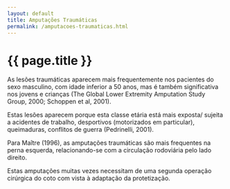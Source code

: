 ```yaml
---
layout: default
title: Amputações Traumáticas
permalink: /amputacoes-traumaticas.html
---
```


#  {{ page.title }}

As lesões traumáticas aparecem mais frequentemente nos pacientes do sexo masculino, com idade inferior a 50 anos, mas é também significativa nos jovens e crianças (The Global Lower Extremity Amputation Study Group, 2000; Schoppen et al, 2001).

Estas lesões aparecem porque esta classe etária está mais exposta/ sujeita a acidentes de trabalho, desportivos (motorizados em particular), queimaduras, conflitos de guerra (Pedrinelli, 2001).

Para Maître (1996), as amputações traumáticas são mais frequentes na perna esquerda, relacionando-se com a circulação rodoviária pelo lado direito.

Estas amputações muitas vezes necessitam de uma segunda operação cirúrgica do coto com vista à adaptação da protetização.
